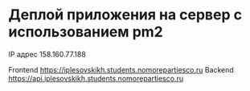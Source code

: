# Деплой приложения на сервер с использованием pm2

IP адрес 158.160.77.188

Frontend https://iplesovskikh.students.nomorepartiesco.ru
Backend https://api.iplesovskikh.students.nomorepartiesco.ru
